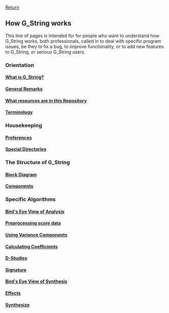 [Return](../../../)
## How G_String works ##
This line of pages is intended for for people who want to understand how G_String works, both professionals, called in to deal with specific program issues, be they to fix a bug, to improve functionality, or to add new features to G_String. or serious G_String users.  
### Orientation ###
#### [What is G_String?](What_is_G_String.md)
#### [General Remarks](general.md)
#### [What resources are in this Repository](resources_prof.md)
#### [Terminology](Terminology.md)
### Housekeeping  ###
#### [Preferences](Preferences.md)
#### [Special Directories](Directories.md)
### The Structure of G_String ###
#### [Block Diagram](Block_Diagram.md)
#### [Components](Structure.md)
### Specific Algorithms ###
#### [Bird's Eye View of Analysis](AnaBird.md)
#### [Preprocessing score data](preprocessing.md)
#### [Using Variance Components](VarianceComponents.md)
#### [Calculating Coefficients](Coefficients.md)
#### [D-Studies](D_Study.md)
#### [Signature](Signature.md) ####
#### [Bird's Eye View of Synthesis](SynBird.md)
#### [Effects](Effects.md)
#### [Synthesize](Synthesize.md)

